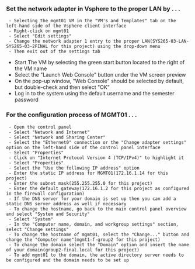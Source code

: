 ### Set the network adapter in Vsphere to the proper LAN by . . .
     - Selecting the mgmt01 VM in the "VM's and Templates" tab on the left-hand side of the Vsphere client interface
     - Right-click on mgmt01
     - Select "Edit settings"
     - Change the network adapter 1 entry to the proper LAN(SYS265-03-LAN-SYS265-03-2FINAL for this project) using the drop-down menu
     - Then exit out of the settings tab

- Start The VM by selecting the green start button located to the right of the VM name
- Select the "Launch Web Console" button under the VM screen preview
- On the pop-up window, "Web Console" should be selected by default, but double-check and then select "OK"
- Log in to the system using the default username and the semester password

### For the configuration process of MGMT01 . . .
     - Open the control panel
     - Select "Network and Internet"
     - Select "Network and Sharing Center"
     - Select the "Ethernet0" connection or the "Change adapter settings" option on the left-hand side of the control panel interface
     - Select "Properties"
     - Click on "Internet Protocol Version 4 (TCP/IPv4)" to highlight it
     - Select "Properties"
     - Select the "Use the following IP address" option
     - Enter the static IP address for MGMT01(172.16.1.14 for this project)
     - Enter the subnet mask(255.255.255.0 for this project)
     - Enter the default gateway(172.16.1.2 for this project as configured in the firewall configuration)
     - If the DNS server for your domain is set up then you can add a static DNS server address as well if necessary
     - To change the hostname, go back to the main control panel overview and select "System and Security"
     - Select "System"
     - In the "Computer name, domain, and workgroup settings" section, select "Change settings"
     - To change the hostname of mgmt01, select the "Change..." button and change the "Computer name"(mgmt1-f-group2 for this project)
     - To change the domain select the "Domain" option and insert the name of your domain(group2-final.local for this project)
     - To add mgmt01 to the domain, the active directory server needs to be configured and the domain needs to be set up